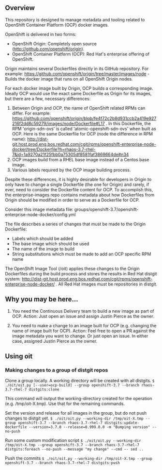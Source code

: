 
## Overview

This repository is designed to manage metadata and tooling related to OpenShift Container Platform (OCP) docker images.

OpenShift is delivered in two forms:
- OpenShift Origin: Completely open source (http://github.com/openshift/origin).
- OpenShift Container Platform (OCP): Red Hat's enterprise offering of OpenShift.

Origin maintains several Dockerfiles directly in its GitHub repository. For example:
https://github.com/openshift/origin/tree/master/images/node - Builds the docker image that runs on all OpenShift Origin nodes.

For each docker image built by Origin, OCP builds a corresponding image. Ideally OCP would use the exact same Dockerfile
as Origin for its images, but there are a few, necessary differences:

1. Between Origin and OCP, the name of OpenShift related RPMs can differ.
For example: https://github.com/openshift/origin/blob/fe4f72c2b8d931ccb2a419e927216f2dd8c59279/images/node/Dockerfile#L17 .
In this Dockerfile, the RPM 'origin-sdn-ovs' is called 'atomic-openshift-sdn-ovs' when built as OCP. Here is the same
Dockerfile for OCP (node the difference in RPM name):
http://dist-git.host.prod.eng.bos.redhat.com/cgit/rpms/openshift-enterprise-node-docker/tree/Dockerfile?h=rhaos-3.7-rhel-7&id=1a9270a21f25fbb0a75305df8581faf3869664de#n34
2. OCP images build from a RHEL base image instead of a Centos base image.
3. Various labels required by the OCP image building process.

Despite these differences, it is highly desirable for developers in Origin to only have to change a single Dockerfile
(the one for Origin) and rarely, if ever, need to consider the Dockerfile content for OCP. To accomplish this,
the enterprise-images repo contains metadata about how Dockerfiles from Origin should be modified in order to serve
as a Dockerfile for OCP.

Consider this image metadata file:
groups/openshift-3.7/openshift-enterprise-node-docker/config.yml

The file describes a series of changes that must be made to the Origin Dockerfile:
- Labels which should be added
- The base image which should be used
- The name of the image to build
- String substitutions which must be made to add an OCP specific RPM name

The OpenShift Image Tool (/oit) applies these changes to the Origin Dockerfiles during the build process and
stores the results in Red Hat distgit system: http://dist-git.host.prod.eng.bos.redhat.com/cgit/rpms/openshift-enterprise-node-docker/ .
All Red Hat images must be repositories in distgit.

## Why you may be here...

1. You need the Continuous Delivery team to build a new image as part of OCP.
Action: Just open an issue and assign Justin Pierce as the owner.

2. You need to make a change to an image built for OCP (e.g. changing the name of image built for OCP).
Action: Feel free to open a PR against the image metadata you want to change. Or just open an issue. In either case,
assigned Justin Pierce as the owner.


## Using oit

### Making changes to a group of distgit repos

Clone a group locally. A working directory will be created with all distgits.
`$ ./oit/oit.py [--user=ocp-build] --group openshift-3.7 --branch rhaos-3.7-rhel-7 distgits:clone`

This command will output the working-directory created for the operation (e.g. /tmp/oit-X.tmp).
Use that for the remaining commands.

Set the version and release for all images in the group, but do not push changes to distgit yet.
`$ ./oit/oit.py --working-dir /tmp/oit-X.tmp --group openshift-3.7 --branch rhaos-3.7-rhel-7 distgits:update-dockerfile --version=3.7.0 --release=0.999.0.0 -m "Bumping version" --no-push`

Run some custom modification script
`$ ./oit/oit.py --working-dir /tmp/oit-X.tmp --group openshift-3.7 --branch rhaos-3.7-rhel-7 distgits:foreach --no-push --message "my change" --cmd -- sed ..`

Push the commits
`$ ./oit/oit.py --working-dir /tmp/oit-X.tmp --group openshift-3.7 --branch rhaos-3.7-rhel-7 distgits:push`